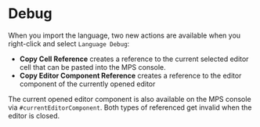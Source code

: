 # Debug

When you import the language, two new actions are available when you right-click and select `Language Debug`:

- **Copy Cell Reference** creates a reference to the current selected editor cell that can be pasted into the MPS console.
- **Copy Editor Component Reference** creates a reference to the editor component of the currently opened editor

The current opened editor component is also available on the MPS console via `#currentEditorComponent`. Both types of
referenced get invalid when the editor is closed.